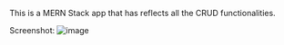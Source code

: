 This is a MERN Stack app that has reflects all the CRUD functionalities.

Screenshot:
![image](https://user-images.githubusercontent.com/89559647/221401291-22b33de2-17af-4cf8-bdc9-51d4a376aa54.png)
